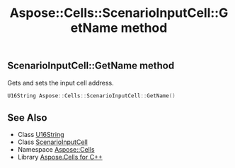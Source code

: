 ﻿---
title: Aspose::Cells::ScenarioInputCell::GetName method
linktitle: GetName
second_title: Aspose.Cells for C++ API Reference
description: 'Aspose::Cells::ScenarioInputCell::GetName method. Gets and sets the input cell address in C++.'
type: docs
weight: 800
url: /cpp/aspose.cells/scenarioinputcell/getname/
---
## ScenarioInputCell::GetName method


Gets and sets the input cell address.

```cpp
U16String Aspose::Cells::ScenarioInputCell::GetName()
```

## See Also

* Class [U16String](../../u16string/)
* Class [ScenarioInputCell](../)
* Namespace [Aspose::Cells](../../)
* Library [Aspose.Cells for C++](../../../)
